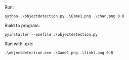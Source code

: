 Run:
```
python .\objectdetection.py .\Game1.png .\chan.png 0.8
```
Build to program:
```
pyinstaller --onefile .\objectdetection.py  
```
Run with .exe:
```
.\objectdetection.exe .\Game1.png .\linh1.png 0.8    
```
